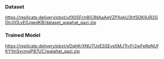 ### Dataset

https://replicate.delivery/pbxt/ufX0SFch8G3NAaAeVZPXpkU3hfSDK9JR2GDtc0OLvE0JgedKB/dataset_wajahat_qazi.zip



### Trained Model

https://replicate.delivery/pbxt/eDqhKrXNU7UxESSEve5MJTtyFr2wFeReNUfKY1mSycmqP87UC/wajahat_qazi.zip